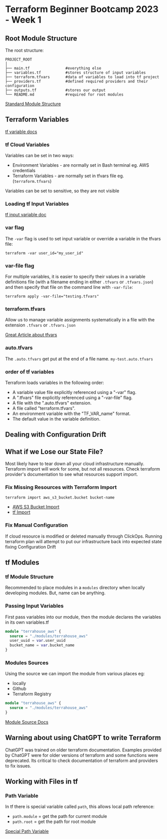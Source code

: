 # Terraform Beginner Bootcamp 2023 - Week 1

## Root Module Structure

The root structure:

```
PROJECT_ROOT
│
├── main.tf                #everything else
├── variables.tf           #stores structure of input variables
├── terraform.tfvars       #data of variables to load into tf project
├── providers.tf           #defined required providers and their configuration
├── outputs.tf             #stores our output
└── README.md              #required for root modules
```

[Standard Module Structure](https://developer.hashicorp.com/terraform/language/modules/develop/structure)

## Terraform Variables

[tf variable docs](https://developer.hashicorp.com/terraform/tutorials/configuration-language/variables)

### tf Cloud Variables

Variables can be set in two ways:
- Environment Variables - are normally set in Bash terminal eg. AWS credentials 
- Terraform Variables - are normally set in tfvars file eg. (`terraform.tfvars`)

Variables can be set to sensitive, so they are not visible

### Loading tf Input Variables

[tf input variable doc](https://developer.hashicorp.com/terraform/language/values/variables)

### var flag
The `-var` flag is used to set input variable or override a variable in the tfvars file: 

`terraform -var user_id="my_user_id"`

### var-file flag
For multiple variables, it is easier to specify their values in a variable definitions file (with a filename ending in either `.tfvars` or `.tfvars.json`) and then specify that file on the command line with `-var-file`:

`terraform apply -var-file="testing.tfvars"`

### terraform.tfvars

Allow us to manage variable assignments systematically in a file with the extension `.tfvars` or `.tfvars.json`

[Great Article about tfvars](https://spacelift.io/blog/terraform-tfvars)

### auto.tfvars

The `.auto.tfvars` get put at the end of a file name. `my-test.auto.tfvars`

### order of tf variables

Terraform loads variables in the following order:

-    A variable value file explicitly referenced using a "-var" flag.
-    A ".tfvars" file explicitly referenced using a "-var-file" flag.
-    A file with the ".auto.tfvars" extension.
-    A file called "terraform.tfvars".
-    An environment variable with the "TF_VAR_name" format.
-    The default value in the variable definition.

## Dealing with Configuration Drift

## What if we Lose our State File?

Most likely have to tear down all your cloud infrastructure manually.
Terraform import will work for some, but not all resources. Check terraform provider's
documentation to see what resources support import.

### Fix Missing Resources with Terraform Import

`terraform import aws_s3_bucket.bucket bucket-name`

- [AWS S3 Bucket Import](https://registry.terraform.io/providers/hashicorp/aws/latest/docs/resources/s3_bucket#import)
- [tf Import](https://developer.hashicorp.com/terraform/cli/import/usage)

### Fix Manual Configuration 

If cloud resource is modified or deleted manually through ClickOps.
Running terraform plan will attempt to put our infrastructure back into expected state fixing Configuration Drift

## tf Modules

### tf Module Structure

Recommended to place modules in a `modules` directory when locally developing modules. But, name can be anything.

### Passing Input Variables

First pass variables into our module, then the module declares the variables in its own variables.tf

```tf
module "terrahouse_aws" {
  source = "./modules/terrahouse_aws"
  user_uuid = var.user_uuid
  bucket_name = var.bucket_name
}
```

### Modules Sources

Using the source we can import the module from various places eg:
- locally
- Github
- Terraform Registry

```tf
module "terrahouse_aws" {
  source = "./modules/terrahouse_aws"
}
```

[Module Source Docs](https://developer.hashicorp.com/terraform/language/modules/sources#local-paths)

## Warning about using ChatGPT to write Terraform

ChatGPT was trained on older terraform documentation. Examples provided by ChatGPT were for older versions of terraform and some functions were deprecated. Its critical to check documentation of terraform and providers to fix issues.

## Working with Files in tf

### Path Variable

In tf there is special variable called `path`, this allows local path reference:
- `path.module` = get the path for current module
- `path.root` = get the path for root module

[Special Path Variable](https://developer.hashicorp.com/terraform/language/expressions/references#filesystem-and-workspace-info)
